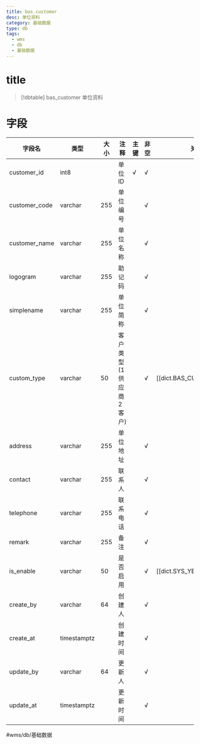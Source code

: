 ```yaml
---
title: bas_customer
desc: 单位资料
category: 基础数据
type: db
tags:
  - wms
  - db
  - 基础数据
---
```


# title
>[!dbtable] bas_customer
> 单位资料

# 字段
| 字段名 | 类型 | 大小 | 注释 | 主键 | 非空 | 关联 |
| --- | --- | --- | --- | --- | --- | --- |
| customer_id | int8 |  | 单位ID | √ | √ |  |
| customer_code | varchar | 255 | 单位编号 |  | √ |  |
| customer_name | varchar | 255 | 单位名称 |  | √ |  |
| logogram | varchar | 255 | 助记码 |  | √ |  |
| simplename | varchar | 255 | 单位简称 |  | √ |  |
| custom_type | varchar | 50 | 客户类型(1 供应商  2 客户) |  | √ | [[dict.BAS_CUSTOM_TYPE]] |
| address | varchar | 255 | 单位地址 |  | √ |  |
| contact | varchar | 255 | 联系人 |  | √ |  |
| telephone | varchar | 255 | 联系电话 |  | √ |  |
| remark | varchar | 255 | 备注 |  | √ |  |
| is_enable | varchar | 50 | 是否启用 |  | √ | [[dict.SYS_YES_NO]] |
| create_by | varchar | 64 | 创建人 |  | √ |  |
| create_at | timestamptz |  | 创建时间 |  | √ |  |
| update_by | varchar | 64 | 更新人 |  | √ |  |
| update_at | timestamptz |  | 更新时间 |  | √ |  |
#wms/db/基础数据
